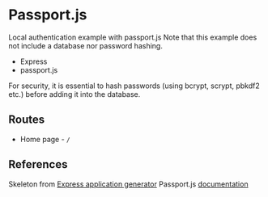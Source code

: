 # Passport.js
Local authentication example with passport.js
Note that this example does not include a database nor password hashing.

- Express
- passport.js

For security, it is essential to hash passwords (using bcrypt, scrypt, pbkdf2 etc.)
before adding it into the database.

## Routes
- Home page - `/`

## References
Skeleton from [Express application generator](https://expressjs.com/en/starter/generator.html)
Passport.js [documentation](http://www.passportjs.org/docs/)
